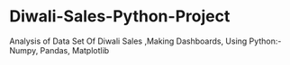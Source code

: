 # Diwali-Sales-Python-Project
Analysis of Data Set Of Diwali Sales ,Making Dashboards, Using Python:- Numpy, Pandas, Matplotlib
